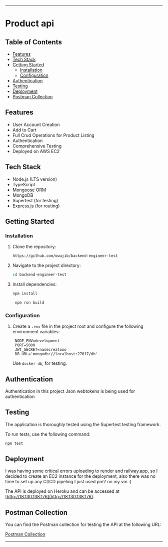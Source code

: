 

---

# Product api

## Table of Contents

- [Features](#features)
- [Tech Stack](#tech-stack)
- [Getting Started](#getting-started)
  - [Installation](#installation)
  - [Configuration](#configuration)
- [Authentication](#authentication)
- [Testing](#testing)
- [Deployment](#deployment)
- [Postman Collection](#postman-collection)



## Features

- User Account Creation
- Add to Cart
- Full Crud Operations for Product Listing
- Authentication
- Comprehensive Testing
- Deployed on AWS EC2

## Tech Stack

- Node.js (LTS version)
- TypeScript
- Mongoose ORM
- MongoDB
- Supertest (for testing)
- Express.js (for routing)

## Getting Started

### Installation

1. Clone the repository:

   ```bash
   https://github.com/owujib/backend-engineer-test
   ```

2. Navigate to the project directory:

   ```bash
   cd backend-engineer-test
   ```

3. Install dependencies:

   ```bash
   npm install
   ```

   ```bash
    npm run build
    ```

### Configuration

1. Create a `.env` file in the project root and configure the following environment variables:

   ```env
    NODE_ENV=development
    PORT=5000
    JWT_SECRET=nasecreatooo
    DB_URL='mongodb://localhost:27017/db'
   ```

   Use `docker db`, for testing.

## Authentication

Authentication in this project Json webtokens is being used for authentication

## Testing

The application is thoroughly tested using the Supertest testing framework.

To run tests, use the following command:

```bash
npm test
```

## Deployment
I was having some critical errors uploading to render and railway.app, so I decided to create an EC2 instance for the deployment, also there was no time to set up any CI/CD pipeling I just used pm2 on my vm :)

The API is deployed on Heroku and can be accessed at [http://18.130.138.176](http://18.130.138.176).

## Postman Collection

You can find the Postman collection for testing the API at the following URL:

[Postman Collection]([https://www.postman.com/owujib/workspace/public-workspace/collection/27213384-2a055288-4d51-4a76-93af-cc77e185894f?action=share&creator=27213384&active-environment=27213384-1004accb-7085-4041-931e-b3a15b7a2678](https://www.postman.com/bold-escape-470464/workspace/mainstack-be/collection/27213384-984fe1a4-a2f5-4353-8855-e2cb3fe68c00?action=share&creator=27213384&active-environment=27213384-bcefeaaf-a8e4-4e31-8d73-2a1cf774dec8)https://www.postman.com/bold-escape-470464/workspace/mainstack-be/collection/27213384-984fe1a4-a2f5-4353-8855-e2cb3fe68c00?action=share&creator=27213384&active-environment=27213384-bcefeaaf-a8e4-4e31-8d73-2a1cf774dec8])


---
